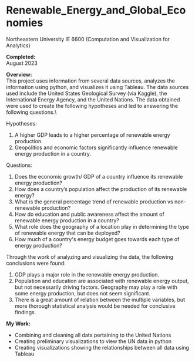 # Renewable_Energy_and_Global_Economies

Northeastern University IE 6600 (Computation and Visualization for Analytics)

**Completed:**\
August 2023

**Overview:**\
This project uses information from several data sources, analyzes the information using python, and visualizes it using Tableau. The data sources used include the United States Geological Survey (via Kaggle), the International Energy Agency, and the United Nations. The data obtained were used to create the following hypotheses and led to answering the following questions.\ 

Hypotheses:
1. A higher GDP leads to a higher percentage of renewable energy production.
2. Geopolitics and economic factors significantly influence renewable energy production in a country.

Questions: 
1. Does the economic growth/ GDP of a country influence its renewable energy production?
2. How does a country’s population affect the production of its renewable energy?
3. What is the general percentage trend of renewable production vs non-renewable production?
4. How do education and public awareness affect the amount of renewable energy production in a country?
5. What role does the geography of a location play in determining the type of renewable energy that can be deployed?
6. How much of a country's energy budget goes towards each type of energy production?

Through the work of analyzing and visualizing the data, the following conclusions were found:
1. GDP plays a major role in the renewable energy production.
2. Population and education are associated with renewable energy output, but not necessarily driving factors.  Geography may play a role with some energy production, but does not seem significant.
3. There is a great amount of relation between the multiple variables, but more thorough statistical analysis would be needed for conclusive findings.


**My Work:**
- Combining and cleaning all data pertaining to the United Nations
- Creating preliminary visualizations to view the UN data in python
- Creating visualizations showing the relationships between all data using Tableau


